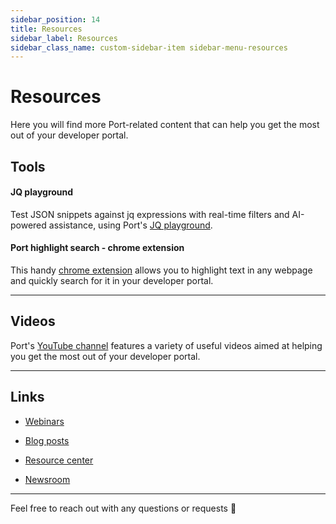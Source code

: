 ```yaml
---
sidebar_position: 14
title: Resources
sidebar_label: Resources
sidebar_class_name: custom-sidebar-item sidebar-menu-resources
---
```


# Resources

Here you will find more Port-related content that can help you get the most out of your developer portal.

## Tools

#### JQ playground

Test JSON snippets against jq expressions with real-time filters and AI-powered assistance, using Port's [JQ playground](https://jq.getport.io/).

#### Port highlight search - chrome extension

This handy [chrome extension](https://chromewebstore.google.com/detail/highlight-search-in-port/ekbladoiehfohpcppcclfkcnnlchejnb?hl=en-US&utm_source=ext_sidebar) allows you to highlight text in any webpage and quickly search for it in your developer portal.

---

## Videos

Port's [YouTube channel](https://www.youtube.com/@getport) features a variety of useful videos aimed at helping you get the most out of your developer portal.

---

## Links 

- [Webinars](https://www.getport.io/webinars)

- [Blog posts](https://www.getport.io/blog)

- [Resource center](https://www.getport.io/resource-center)

- [Newsroom](https://www.getport.io/newsroom)

---

Feel free to reach out with any questions or requests 🚀
